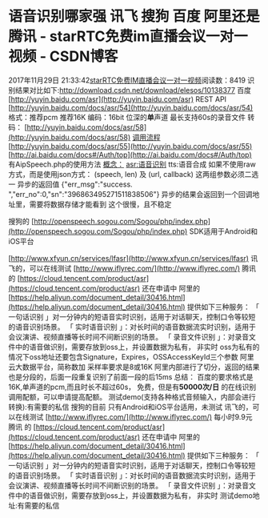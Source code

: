 # 语音识别哪家强 讯飞 搜狗 百度 阿里还是腾讯 - starRTC免费im直播会议一对一视频 - CSDN博客
2017年11月29日 21:33:42[starRTC免费IM直播会议一对一视频](https://me.csdn.net/elesos)阅读数：8419
识别结果对比如下:http://download.csdn.net/download/elesos/10138377
百度
[http://yuyin.baidu.com/asr](http://yuyin.baidu.com/asr)
REST API
[http://yuyin.baidu.com/docs/asr/54](http://yuyin.baidu.com/docs/asr/54)
格式：推荐pcm
推荐16K
编码：16bit 位深的**单**声道
最长支持60s的录音文件
转码：
[http://yuyin.baidu.com/docs/asr/58](http://yuyin.baidu.com/docs/asr/58)
[调用流程](http://yuyin.baidu.com/docs/asr/54)
[http://yuyin.baidu.com/docs/asr/55](http://yuyin.baidu.com/docs/asr/55)
[http://ai.baidu.com/docs#/Auth/top](http://ai.baidu.com/docs#/Auth/top) 有AipSpeech.php的使用方法
[概念：](http://yuyin.baidu.com/docs/asr/55)
[asr:语音识别](http://yuyin.baidu.com/docs/asr/55)
tts:语音合成
如果不使用raw方式，而是使用json方式：
(speech, len) 及 (url, callback) 这两组参数必须二选一
异步的返回值
{"err_msg":"success. ","err_no":0,"sn":"396863495271511838506"}
异步的结果会返回到一个回调地址里，需要将数据存储才能看到
这个很慢，且不稳定

搜狗的
[http://openspeech.sogou.com/Sogou/php/index.php](http://openspeech.sogou.com/Sogou/php/index.php)
SDK适用于Android和iOS平台

[http://www.xfyun.cn/services/lfasr](http://www.xfyun.cn/services/lfasr)
讯飞的，可以在线测试
[http://www.iflyrec.com/](http://www.iflyrec.com/)
腾讯 的
[https://cloud.tencent.com/product/asr](https://cloud.tencent.com/product/asr)
还在申请中
阿里的
[https://help.aliyun.com/document_detail/30416.html](https://help.aliyun.com/document_detail/30416.html)
提供如下三种服务：
「 一句话识别 」对一分钟内的短语音实时识别，适用于对话聊天，控制口令等较短的语音识别场景。
「 实时语音识别 」：对长时间的语音数据流实时识别，适用于会议演讲、视频直播等长时间不间断识别的场景。
「 录音文件识别 」：对录音文件中的语音做识别，需要存放到oss上，并设置数据为私有， 非实时
oss为私有的情况下oss地址还要包含Signature，Expires，OSSAccessKeyId三个参数
阿里云大数据平台，简称数加
采样率要求是8或16K
阿里内部进行了切分，返回的结果也是分段的，后面一段重复识别了前面一段的后15ms
总结：
百度的要求格式是16K,单声道的pcm,而且时长不超过60s， 免费，但是有**50000次/日** 的在线识别调用配额，可以申请提高配额。
测试demo(支持各种格式音频输入，内部会进行转换):有需要的私信
搜狗的目前 只有Android和iOS平台适用，未测试
讯飞的，可以在线测试
[http://www.iflyrec.com/](http://www.iflyrec.com/)
每小时9.9元
腾讯 的
[https://cloud.tencent.com/product/asr](https://cloud.tencent.com/product/asr)
还在申请中
阿里的
[https://help.aliyun.com/document_detail/30416.html](https://help.aliyun.com/document_detail/30416.html)
提供如下三种服务：
「 一句话识别 」对一分钟内的短语音实时识别，适用于对话聊天，控制口令等较短的语音识别场景。
「 实时语音识别 」：对长时间的语音数据流实时识别，适用于会议演讲、视频直播等长时间不间断识别的场景。
「 录音文件识别 」：对录音文件中的语音做识别，需要存放到oss上，并设置数据为私有， 非实时
测试demo地址:有需要的私信
